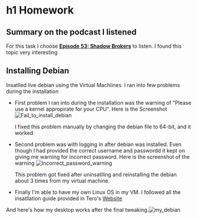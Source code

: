 # h1 Homework

## Summary on the podcast I listened
  For this task I choose [__Episode 53: Shadow Brokers__](https://darknetdiaries.com/transcript/53/) to listen. I found this topic very interesting







## Installing Debian

Insatlled live debian using the Virtual Machiines. I ran into few problems during the installation
- First problem I ran into during the installation was the warning of "Please use a kernel appropirate for your CPU". Here is the Screenshot ![Fail_to_install_debian](https://github.com/Bishwasghimire-AA/mymarkdownexecrise/assets/144313610/053a88a7-27f3-4ce8-b289-5c84da0e3f5f)

  I fixed this problem manually by changing the debian file to 64-bit, and it worked
- Second problem was  with logging in after debian was installed. Even though I had provided the correct username and passwordd it kept on giving me warning for incorrect password. Here is the screenshot of the warning ![Incorrect_password_warning](https://github.com/Bishwasghimire-AA/mymarkdownexecrise/assets/144313610/0d12dd5c-8ff9-412f-a3a5-33f9278297ee)
  
  This problem got fixed after uninsatlling and reinstalling the debian about 3 times from my virtual machine.
- Finally I'm able to have my own Linux OS in my VM. I followed all the insatllation guide provided in Tero's [Website](https://terokarvinen.com/2021/install-debian-on-virtualbox/)

 And here's how my desktop works after the final tweaking.![my_debian](https://github.com/Bishwasghimire-AA/mymarkdownexecrise/assets/144313610/aba1e167-7aeb-4e5a-b6e9-5b8719d4a95a)
